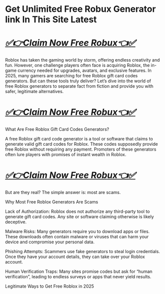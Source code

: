 # Get Unlimited Free Robux Generator link In This Site Latest
# *[✅👉Claim Now Free Robux👈✅](https://amazonbuy.xyz/c/roblxxxee)*
Roblox has taken the gaming world by storm, offering endless creativity and fun. However, one challenge players often face is acquiring Roblox, the in-game currency needed for upgrades, avatars, and exclusive features. In 2025, many gamers are searching for free Roblox gift card codes generators. But can these tools truly deliver? Let’s dive into the world of free Roblox generators to separate fact from fiction and provide you with safer, legitimate alternatives.
# *[✅👉Claim Now Free Robux👈✅](https://amazonbuy.xyz/c/roblxxxee)*
What Are Free Roblox Gift Card Codes Generators?

A free Roblox gift card code generator is a tool or software that claims to generate valid gift card codes for Roblox. These codes supposedly provide free Roblox without requiring any payment. Promoters of these generators often lure players with promises of instant wealth in Roblox.
# *[✅👉Claim Now Free Robux👈✅](https://amazonbuy.xyz/c/roblxxxee)*
But are they real? The simple answer is: most are scams.

Why Most Free Roblox Generators Are Scams

Lack of Authorization: Roblox does not authorize any third-party tool to generate gift card codes. Any site or software claiming otherwise is likely deceptive.

Malware Risks: Many generators require you to download apps or files. These downloads often contain malware or viruses that can harm your device and compromise your personal data.

Phishing Attempts: Scammers use fake generators to steal login credentials. Once they have your account details, they can take over your Roblox account.

Human Verification Traps: Many sites promise codes but ask for “human verification”, leading to endless surveys or apps that never yield results.

Legitimate Ways to Get Free Roblox in 2025
